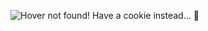 ![Hover not found! Have a cookie instead... 🍪](https://github.com/Arniox/Arniox/blob/main/hover5.gif)
